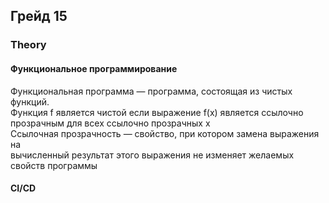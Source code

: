 ## Грейд 15

### Theory

#### Функциональное программирование

Функциональная программа — программа, состоящая из чистых функций.  
Функция f является чистой если выражение f(x) является ссылочно прозрачным для всех ссылочно прозрачных x  
Ссылочная прозрачность — свойство, при котором замена выражения на  
вычисленный результат этого выражения не изменяет желаемых свойств программы  

#### CI/CD
